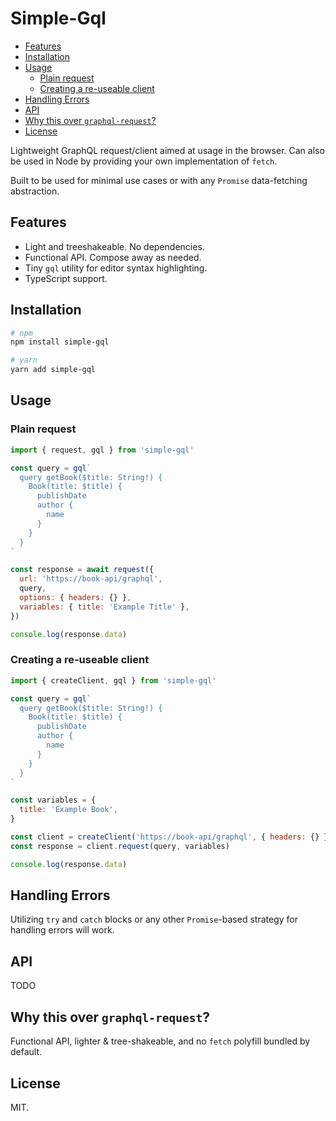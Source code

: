 # Simple-Gql <!-- omit in toc -->

- [Features](#features)
- [Installation](#installation)
- [Usage](#usage)
  - [Plain request](#plain-request)
  - [Creating a re-useable client](#creating-a-re-useable-client)
- [Handling Errors](#handling-errors)
- [API](#api)
- [Why this over `graphql-request`?](#why-this-over-graphql-request)
- [License](#license)

Lightweight GraphQL request/client aimed at usage in the browser. Can also be
used in Node by providing your own implementation of `fetch`.

Built to be used for minimal use cases or with any `Promise` data-fetching
abstraction.

## Features

- Light and treeshakeable. No dependencies.
- Functional API. Compose away as needed.
- Tiny `gql` utility for editor syntax highlighting.
- TypeScript support.

## Installation

```bash
# npm
npm install simple-gql

# yarn
yarn add simple-gql
```

## Usage

### Plain request

```js
import { request, gql } from 'simple-gql'

const query = gql`
  query getBook($title: String!) {
    Book(title: $title) {
      publishDate
      author {
        name
      }
    }
  }
`

const response = await request({
  url: 'https://book-api/graphql',
  query,
  options: { headers: {} },
  variables: { title: 'Example Title' },
})

console.log(response.data)
```

### Creating a re-useable client

```js
import { createClient, gql } from 'simple-gql'

const query = gql`
  query getBook($title: String!) {
    Book(title: $title) {
      publishDate
      author {
        name
      }
    }
  }
`

const variables = {
  title: 'Example Book',
}

const client = createClient('https://book-api/graphql', { headers: {} })
const response = client.request(query, variables)

console.log(response.data)
```

## Handling Errors

Utilizing `try` and `catch` blocks or any other `Promise`-based strategy for
handling errors will work.

## API

TODO

## Why this over `graphql-request`?

Functional API, lighter & tree-shakeable, and no `fetch` polyfill bundled by
default.

## License

MIT.
